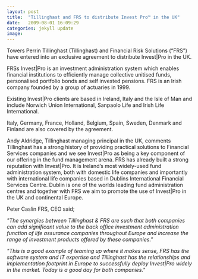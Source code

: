 ```yaml
---
layout: post
title:  "Tillinghast and FRS to distribute Invest Pro™ in the UK"
date:   2009-08-01 16:09:29
categories: jekyll update
image: 
---
```


Towers Perrin Tillinghast (Tillinghast) and Financial Risk Solutions (“FRS”) have entered into an exclusive agreement to distribute Invest|Pro in the UK.

FRSs Invest|Pro is an investment administration system which enables financial institutions to efficiently manage collective unitised funds, personalised portfolio bonds and self invested pensions. FRS is an Irish company founded by a group of actuaries in 1999.

Existing Invest|Pro clients are based in Ireland, Italy and the Isle of Man and include Norwich Union International, Sanpaolo Life and Irish Life International.

Italy, Germany, France, Holland, Belgium, Spain, Sweden, Denmark and Finland are also covered by the agreement.

Andy Aldridge, Tillinghast managing principal in the UK, comments Tillinghast has a strong history of providing practical solutions to Financial Services companies and we see Invest|Pro as being a key component of our offering in the fund management arena. FRS has already built a strong reputation with Invest|Pro. It is Ireland’s most widely-used fund administration system, both with domestic life companies and importantly with international life companies based in Dublins International Financial Services Centre. Dublin is one of the worlds leading fund administration centres and together with FRS we aim to promote the use of Invest|Pro in the UK and continental Europe.


Peter Caslin FRS, CEO said;

*"The synergies between Tillinghast & FRS are such that both companies can add significant value to the back office investment administration function of life assurance companies throughout Europe and increase the range of investment products offered by these companies."*

*"This is a good example of teaming up where it makes sense, FRS has the software system and IT expertise and Tillinghast has the relationships and implementation footprint in Europe to successfully deploy Invest|Pro widely in the market. Today is a good day for both companies."*